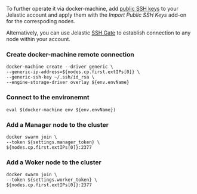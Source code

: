 To further operate it via docker-machine, add [public SSH keys](https://docs.jelastic.com/ssh-add-key) to your Jelastic account and apply them with the <i>Import Public SSH Keys</i> add-on for the correspoding nodes. 

Alternatively, you can use Jelastic [SSH Gate](https://docs.jelastic.com/ssh-gate) to establish connection to any node within your account.

### Create docker-machine remote connection
```
docker-machine create --driver generic \
--generic-ip-address=${nodes.cp.first.extIPs[0]} \
--generic-ssh-key ~/.ssh/id_rsa \
--engine-storage-driver overlay ${env.envName}
```

### Connect to the environemnt
```
eval $(docker-machine env ${env.envName})
```

### Add a Manager node to the cluster
```
docker swarm join \
--token ${settings.manager_token} \
${nodes.cp.first.extIPs[0]}:2377
```

### Add a Woker node to the cluster
```
docker swarm join \
--token ${settings.worker_token} \
${nodes.cp.first.extIPs[0]}:2377
```
